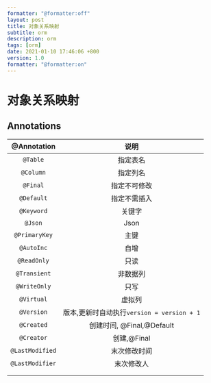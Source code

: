 ```yaml
---
formatter: "@formatter:off"
layout: post
title: 对象关系映射 
subtitle: orm 
description: orm 
tags: [orm] 
date: 2021-01-10 17:46:06 +800 
version: 1.0
formatter: "@formatter:on"
---
```


# 对象关系映射

## Annotations

|   @Annotation   |                    说明                    |
| :-------------: | :----------------------------------------: |
|    `@Table`     |                  指定表名                  |
|    `@Column`    |                  指定列名                  |
|    `@Final`     |                指定不可修改                |
|   `@Default`    |                指定不需插入                |
|   `@Keyword`    |                   关键字                   |
|     `@Json`     |                    Json                    |
|  `@PrimaryKey`  |                    主键                    |
|   `@AutoInc`    |                    自增                    |
|   `@ReadOnly`   |                    只读                    |
|  `@Transient`   |                  非数据列                  |
|  `@WriteOnly`   |                    只写                    |
|   `@Virtual`    |                   虚拟列                   |
|   `@Version`    | 版本,更新时自动执行`version = version + 1` |
|   `@Created`    |         创建时间, @Final,@Default          |
|   `@Creator`    |                创建,@Final                 |
| `@LastModified` |                末次修改时间                |
| `@LastModifier` |                 末次修改人                 |
|                 |                                            |
|                 |                                            |